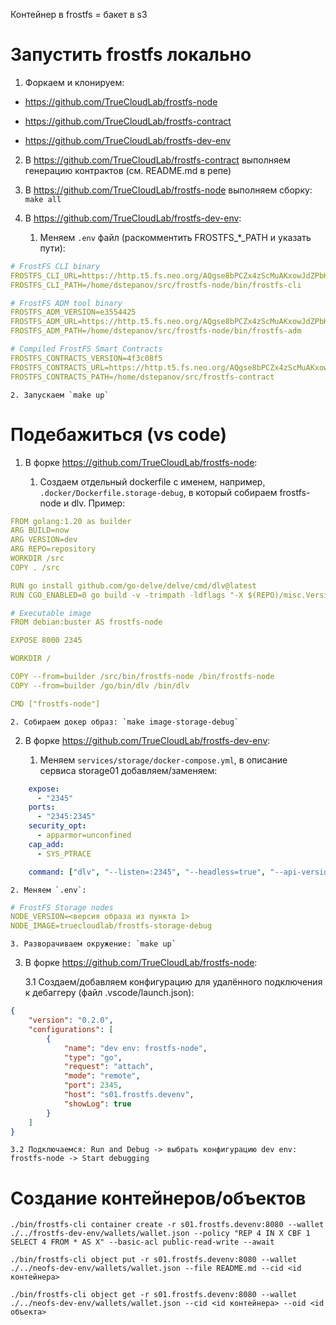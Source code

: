 Контейнер в frostfs = бакет в s3

# Запустить frostfs локально 

1. Форкаем и клонируем:

* https://github.com/TrueCloudLab/frostfs-node

* https://github.com/TrueCloudLab/frostfs-contract

* https://github.com/TrueCloudLab/frostfs-dev-env

2. В https://github.com/TrueCloudLab/frostfs-contract выполняем генерацию контрактов (см. README.md в репе)

3. В https://github.com/TrueCloudLab/frostfs-node выполняем сборку: `make all`

4. В https://github.com/TrueCloudLab/frostfs-dev-env:

    1. Меняем `.env` файл (раскомментить FROSTFS_*_PATH и указать пути):
```yaml
# FrostFS CLI binary
FROSTFS_CLI_URL=https://http.t5.fs.neo.org/AQgse8bPCZx4zScMuAKxowJdZPbKHp8NDcp15o6VUNmk/C6BNLpYg5gWLHp3DrXozSxxGLDahBuSBCyJoYSSR1M3Q
FROSTFS_CLI_PATH=/home/dstepanov/src/frostfs-node/bin/frostfs-cli

# FrostFS ADM tool binary
FROSTFS_ADM_VERSION=e3554425
FROSTFS_ADM_URL=https://http.t5.fs.neo.org/AQgse8bPCZx4zScMuAKxowJdZPbKHp8NDcp15o6VUNmk/sXZxy9vbFyJiLhN9qTSXozXK7SN9H8ZC6dpvAt59Zaj
FROSTFS_ADM_PATH=/home/dstepanov/src/frostfs-node/bin/frostfs-adm

# Compiled FrostFS Smart Contracts
FROSTFS_CONTRACTS_VERSION=4f3c08f5
FROSTFS_CONTRACTS_URL=https://http.t5.fs.neo.org/AQgse8bPCZx4zScMuAKxowJdZPbKHp8NDcp15o6VUNmk/c1nGtturFrSeygYP3AyNHDDLNbs7HhJiH2BQkgZxEmZ
FROSTFS_CONTRACTS_PATH=/home/dstepanov/src/frostfs-contract
```
    2. Запускаем `make up`

# Подебажиться (vs code)

1. В форке https://github.com/TrueCloudLab/frostfs-node:

    1. Создаем отдельный dockerfile с именем, например, `.docker/Dockerfile.storage-debug`, в который собираем frostfs-node и dlv. Пример:

```yaml
FROM golang:1.20 as builder
ARG BUILD=now
ARG VERSION=dev
ARG REPO=repository
WORKDIR /src
COPY . /src

RUN go install github.com/go-delve/delve/cmd/dlv@latest
RUN CGO_ENABLED=0 go build -v -trimpath -ldflags "-X $(REPO)/misc.Version=$(VERSION)" -gcflags="all=-N -l" -o bin/frostfs-node ./cmd/frostfs-node

# Executable image
FROM debian:buster AS frostfs-node

EXPOSE 8000 2345

WORKDIR /

COPY --from=builder /src/bin/frostfs-node /bin/frostfs-node
COPY --from=builder /go/bin/dlv /bin/dlv

CMD ["frostfs-node"]
```



    2. Собираем докер образ: `make image-storage-debug`

2. В форке https://github.com/TrueCloudLab/frostfs-dev-env:

    1. Меняем `services/storage/docker-compose.yml`, в описание сервиса storage01 добавляем/заменяем:

```yaml
    expose:
      - "2345"
    ports:
      - "2345:2345"
    security_opt:
      - apparmor=unconfined
    cap_add:
      - SYS_PTRACE

    command: ["dlv", "--listen=:2345", "--headless=true", "--api-version=2", "--accept-multiclient", "exec", "/bin/frostfs-node", "--","--config", "/etc/frostfs/storage/config.yml"]
```



    2. Меняем `.env`:

```yaml
# FrostFS Storage nodes
NODE_VERSION=<версия образа из пункта 1>
NODE_IMAGE=truecloudlab/frostfs-storage-debug
```



    3. Разворачиваем окружение: `make up`

3. В форке https://github.com/TrueCloudLab/frostfs-node:

    3.1 Создаем/добавляем конфигурацию для удалённого подключения к дебаггеру (файл .vscode/launch.json):

```json
{
    "version": "0.2.0",
    "configurations": [
        {
            "name": "dev env: frostfs-node",
            "type": "go",
            "request": "attach",
            "mode": "remote",
            "port": 2345,
            "host": "s01.frostfs.devenv",
            "showLog": true
        }
    ]
}
```



    3.2 Подключаемся: Run and Debug -> выбрать конфигурацию dev env: frostfs-node -> Start debugging


# Создание контейнеров/объектов

```
./bin/frostfs-cli container create -r s01.frostfs.devenv:8080 --wallet ./../frostfs-dev-env/wallets/wallet.json --policy "REP 4 IN X CBF 1 SELECT 4 FROM * AS X" --basic-acl public-read-write --await

./bin/frostfs-cli object put -r s01.frostfs.devenv:8080 --wallet ./../neofs-dev-env/wallets/wallet.json --file README.md --cid <id контейнера>

./bin/frostfs-cli object get -r s01.frostfs.devenv:8080 --wallet ./../neofs-dev-env/wallets/wallet.json --cid <id контейнера> --oid <id объекта>
```